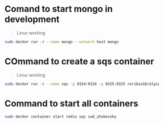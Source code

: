 # Comand to start mongo in development

> Linux working

```sh
sudo docker run -d --name mongo --network host mongo
```

# COmmand to create a sqs container

> Linux working

```sh
sudo docker run -d --name sqs -p 9324:9324 -p 9325:9325 roribio16/alpine-sqs
```

# Command to start all containers

```sh
sudo docker container start redis sqs sad_zhukovsky
```
